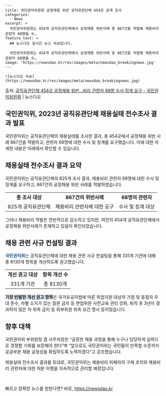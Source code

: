     ---
    title: 국민권익위원회 공정채용 위반 공직유관단체 454곳 공개 조사
    categories:
      - News
    excerpt: >
      국민권익위원회는 454개 공직유관단체에서 공정채용 위반사례 총 867건을 적발해 채용비리 관련자 68명을 수…
    feature_text: >
      ## 뉴스다오 실시간 뉴스 속보입니다.
    
      국민권익위원회는 454개 공직유관단체에서 공정채용 위반사례 총 867건을 적발해 채용비리 관련자 68명을 수…
    image: 'https://newsdao.kr/res/images/meta/newsdao_breakingnews.jpg'
    ---
    
    ![뉴스다오 속보](https://newsdao.kr/res/images/meta/newsdao_breakingnews.jpg)

<p>출처: <a href="https://newsdao.kr/2746" rel="dofollow">공직유관단체 454곳 공정채용 위반…비리 관련자 68명 수사·징계 요구 - 국민권익위원회</a> | 뉴스다오</p>

<h2>국민권익위, 2023년 공직유관단체 채용실태 전수조사 결과 발표</h2>
<p data-ke-size="size16">국민권익위는 공직유관단체의 채용실태를 조사한 결과, 총 454곳에서 공정채용 위반 사례 867건을 적발하고, 관련자 68명에 대한 수사 및 징계를 요구했습니다. 이에 대한 자세한 내용은 아래에서 확인할 수 있습니다.</p>

<h2 data-ke-size="size26">채용실태 전수조사 결과 요약</h2>
<p>국민권익위는 공직유관단체의 825개 조사 결과, 채용비리 관련자 68명에 대한 수사 및 징계를 요구하고, 867건의 공정채용 위반 사례를 적발하였습니다.</p>
<table>
	<tr>
		<td style="text-align: center; height: 17px;"><b>총 조사 대상</b></td>
		<td style="text-align: center; height: 17px;"><b>867건의 위반사례</b></td>
		<td style="text-align: center; height: 17px;"><b>68명의 관련자</b></td>
	</tr>
	<tr>
		<td style="text-align: center; height: 17px;">825개 공직유관단체</td>
		<td style="text-align: center; height: 17px;">채용비리 관련자에 대한 요구</td>
		<td style="text-align: center; height: 17px;">수사 및 징계 대상</td>
	</tr>
</table>
<p>그러나 채용비리 적발은 전반적으로 감소하고 있지만, 여전히 454개 공직유관단체에서 공정채용 위반사례가 존재하고 있음이 확인되었습니다.</p>

<h2 data-ke-size="size26">채용 관련 사규 컨설팅 결과</h2>
<p><b><span style="color: #1a5490;">국민권익위</span></b>는 공직유관단체에 대한 채용 관련 사규 컨설팅을 통해 331개 기관에 대해 총 8130개 항목을 개선하도록 권고했습니다.</p>
<table>
	<tr>
		<td style="text-align: center; height: 17px;"><b>개선 권고 대상</b></td>
		<td style="text-align: center; height: 17px;"><b>항목 개선 수</b></td>
	</tr>
	<tr>
		<td style="text-align: center; height: 17px;">331개 기관</td>
		<td style="text-align: center; height: 17px;">총 8130개</td>
	</tr>
</table>
<p><b><span style="background-color: #21538527;">가장 빈발한 개선 권고 항목</span></b>은 국가유공자법에 따른 취업지원 대상자 가점 및 동점자 우대 준수, 차별 소지가 있는 질문 금지 등 면접위원 사전교육 관리 강화, 퇴직 후 3년이 경과하지 않은 자 위촉 금지 등 외부위원 위촉 요건 명시 등이었습니다.</p>

<h2 data-ke-size="size26">향후 대책</h2>
<p>국민권익위 부위원장 겸 사무처장은 “공정한 채용 과정을 통해 누구나 당당하게 실력으로 경쟁할 기회를 보장해야 한다”며 “앞으로도 국민권익위는 국민들이 만족할 수준까지 공공부문 채용 공정성을 확립하도록 노력하겠다”고 강조했습니다.</p>
<p>채용실태 전수조사 결과를 토대로, 국민권익위는 채용비리 피해자의 구제 조치와 채용비리 관련자에 대한 처분 이행을 지속적으로 관리할 예정입니다.</p>

<p data-ke-size="size16">&nbsp;</p> 

빠르고 정확한 뉴스를 원한다면? 바로, <a href="https://newsdao.kr" rel="dofollow">https://newsdao.kr</a>


    

